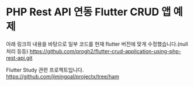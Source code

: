 # PHP Rest API 연동 Flutter CRUD 앱 예제
아래 링크의 내용을 바탕으로 일부 코드를 현재 flutter 버전에 맞게 수정했습니다.(null처리 등등)
https://github.com/progh2/flutter-crud-application-using-php-rest-api.git

Flutter Study 관련 프로젝트입니다.
https://github.com/jimingoal/projectx/tree/ham